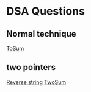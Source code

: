 # DSA Questions
## Normal technique 
[ToSum](https://leetcode.com/problems/two-sum/)
## two pointers
[Reverse string](https://leetcode.com/problems/reverse-string/description/)
[TwoSum](https://leetcode.com/problems/two-sum-ii-input-array-is-sorted/description/)